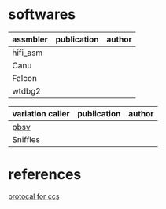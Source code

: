 # softwares
assmbler | publication | author
-------- | ----------- | ------
hifi_asm | 
Canu |
Falcon |
wtdbg2 |


variation caller | publication | author
---------------- | ----------- | ------
[pbsv](https://github.com/PacificBiosciences/pbsv) | 
Sniffles |


# references
[protocal for ccs](https://www.biorxiv.org/content/10.1101/519025v2)
